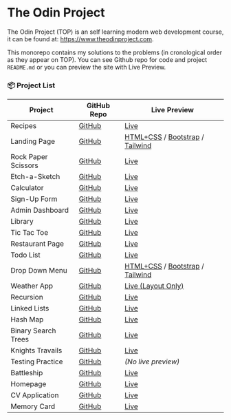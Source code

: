 # The Odin Project
The Odin Project (TOP) is an self learning modern web development course, it can be found at: https://www.theodinproject.com.

This monorepo contains my solutions to the problems (in cronological order as they appear on TOP). 
You can see Github repo for code and project `README.md`  or you can preview the site with Live Preview.

### 📦 Project List

| Project              | GitHub Repo | Live Preview |
|----------------------|-------------|--------------|
| Recipes              | [GitHub](https://github.com/miha-f/the-odin-project-monorepo/tree/main/recipes) | [Live](https://miha-f.github.io/the-odin-project-monorepo/recipes/) |
| Landing Page         | [GitHub](https://github.com/miha-f/the-odin-project-monorepo/tree/main/landing_page) | [HTML+CSS](https://miha-f.github.io/the-odin-project-monorepo/landing_page/html_css) / [Bootstrap](https://miha-f.github.io/the-odin-project-monorepo/landing_page/bootstrap) / [Tailwind](https://miha-f.github.io/the-odin-project-monorepo/landing_page/tailwind) |
| Rock Paper Scissors  | [GitHub](https://github.com/miha-f/the-odin-project-monorepo/tree/main/rock_paper_scissors) | [Live](https://miha-f.github.io/the-odin-project-monorepo/rock_paper_scissors) |
| Etch-a-Sketch        | [GitHub](https://github.com/miha-f/the-odin-project-monorepo/tree/main/etch_a_sketch) | [Live](https://miha-f.github.io/the-odin-project-monorepo/etch_a_sketch) |
| Calculator           | [GitHub](https://github.com/miha-f/the-odin-project-monorepo/tree/main/calculator) | [Live](https://miha-f.github.io/the-odin-project-monorepo/calculator) |
| Sign-Up Form         | [GitHub](https://github.com/miha-f/the-odin-project-monorepo/tree/main/sign_up_form) | [Live](https://miha-f.github.io/the-odin-project-monorepo/sign_up_form) |
| Admin Dashboard      | [GitHub](https://github.com/miha-f/the-odin-project-monorepo/tree/main/admin_dashboard) | [Live](https://miha-f.github.io/the-odin-project-monorepo/admin_dashboard) |
| Library              | [GitHub](https://github.com/miha-f/the-odin-project-monorepo/tree/main/library) | [Live](https://miha-f.github.io/the-odin-project-monorepo/library) |
| Tic Tac Toe          | [GitHub](https://github.com/miha-f/the-odin-project-monorepo/tree/main/tic_tac_toe) | [Live](https://miha-f.github.io/the-odin-project-monorepo/tic_tac_toe) |
| Restaurant Page      | [GitHub](https://github.com/miha-f/the-odin-project-monorepo/tree/main/restaurant_page) | [Live](https://miha-f.github.io/the-odin-project-monorepo/restaurant_page/dist) |
| Todo List            | [GitHub](https://github.com/miha-f/the-odin-project-monorepo/tree/main/todos) | [Live](https://miha-f.github.io/the-odin-project-monorepo/todos/dist) |
| Drop Down Menu       | [GitHub](https://github.com/miha-f/the-odin-project-monorepo/tree/main/drop_down_carousel/drop_down) | [HTML+CSS](https://miha-f.github.io/the-odin-project-monorepo/drop_down_carousel/drop_down/default/) / [Bootstrap](https://miha-f.github.io/the-odin-project-monorepo/drop_down_carousel/drop_down/bootstrap/) / [Tailwind](https://miha-f.github.io/the-odin-project-monorepo/drop_down_carousel/drop_down/tailwind/) |
| Weather App        | [GitHub](https://github.com/miha-f/the-odin-project-monorepo/tree/main/weather_app) | [Live (Layout Only)](https://miha-f.github.io/the-odin-project-monorepo/weather_app/dist) |
| Recursion            | [GitHub](https://github.com/miha-f/the-odin-project-monorepo/tree/main/fibonacci_merge_sort) | [Live](https://miha-f.github.io/the-odin-project-monorepo/fibonacci_merge_sort) |
| Linked Lists         | [GitHub](https://github.com/miha-f/the-odin-project-monorepo/tree/main/linked_list) | [Live](https://miha-f.github.io/the-odin-project-monorepo/linked_list) |
| Hash Map             | [GitHub](https://github.com/miha-f/the-odin-project-monorepo/tree/main/hash_map) | [Live](https://miha-f.github.io/the-odin-project-monorepo/hash_map) |
| Binary Search Trees  | [GitHub](https://github.com/miha-f/the-odin-project-monorepo/tree/main/binary_search_tree) | [Live](https://miha-f.github.io/the-odin-project-monorepo/binary_search_tree) |
| Knights Travails     | [GitHub](https://github.com/miha-f/the-odin-project-monorepo/tree/main/knights_travails) | [Live](https://miha-f.github.io/the-odin-project-monorepo/knights_travails) |
| Testing Practice     | [GitHub](https://github.com/miha-f/the-odin-project-monorepo/tree/main/testing_practice) | *(No live preview)* |
| Battleship           | [GitHub](https://github.com/miha-f/the-odin-project-monorepo/tree/main/battleship) | [Live](https://miha-f.github.io/the-odin-project-monorepo/battleship/dist) |
| Homepage             | [GitHub](https://github.com/miha-f/the-odin-project-monorepo/tree/main/homepage) | [Live](https://miha-f.github.io/the-odin-project-monorepo/homepage) |
| CV Application       | [GitHub](https://github.com/miha-f/the-odin-project-monorepo/tree/main/cv_application) | [Live](https://miha-f.github.io/the-odin-project-monorepo/cv_application/dist) |
| Memory Card          | [GitHub](https://github.com/miha-f/the-odin-project-monorepo/tree/main/memory_game) | [Live](https://miha-f.github.io/the-odin-project-monorepo/memory_game/dist) |
